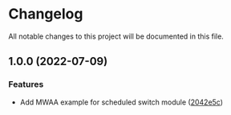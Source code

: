 # Changelog

All notable changes to this project will be documented in this file.

## 1.0.0 (2022-07-09)


### Features

* Add MWAA example for scheduled switch module ([2042e5c](https://github.com/aws-samples/aws-terraform-scheduled-switch/commit/2042e5c16977a6aa3f70a5817dcbdb3054d09149))
